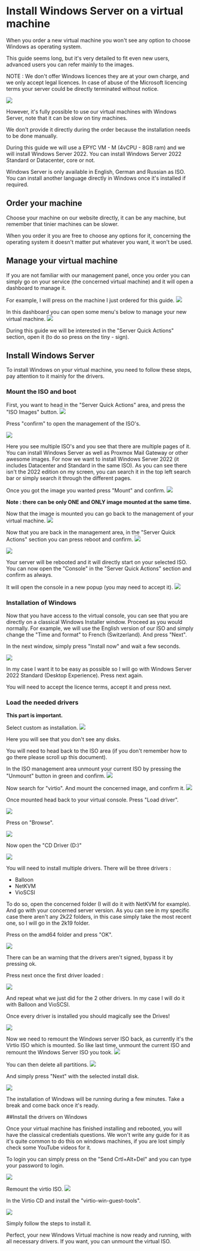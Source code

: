 # Install Windows Server on a virtual machine

When you order a new virtual machine you won't see any option to choose Windows as operating system.

This guide seems long, but it's very detailed to fit even new users, advanced users you can refer mainly to the images.

NOTE : We don't offer Windows licences they are at your own charge, and we only accept legal licences. In case of abuse of the Microsoft licencing terms your server could be directly terminated without notice. 

![](https://i.imgur.com/EK5c8sR.png)

However, it's fully possible to use our virtual machines with Windows Server, note that it can be slow on tiny machines.

We don't provide it directly during the order because the installation needs to be done manually.

During this guide we will use a EPYC VM - M (4vCPU - 8GB ram) and we will install Windows Server 2022.
You can install Windows Server 2022 Standard or Datacenter, core or not.

Windows Server is only available  in English, German and Russian as ISO. You can install another language directly in Windows once it's installed if required.

## Order your machine

Choose your machine on our website directly, it can be any machine, but remember that tinier machines can be slower.

When you order it you are free to choose any options for it, concerning the operating system it doesn't matter put whatever you want, it won't be used.

## Manage your virtual machine

If you are not familiar  with our management panel, once you order you can simply go on your service (the concerned virtual machine) and it will open a dashboard to manage it.

For example, I will press on the machine I just ordered for this guide.
![](https://i.imgur.com/oUqIo4t.png)

In this dashboard you can open some menu's below to manage your new virtual machine. 
![](https://i.imgur.com/Eg75nkQ.png)

During this guide we will be interested in the "Server Quick Actions" section, open it (to do so press on the tiny - sign).

## Install Windows Server

To install Windows on your virtual machine, you need to follow these steps, pay attention to it mainly for the drivers.

### Mount the ISO and boot

First, you want to head in the "Server Quick Actions" area, and press the "ISO Images" button. 
![](https://i.imgur.com/PudmaT8.png)

Press "confirm" to open the management of the ISO's.

![](https://i.imgur.com/UgmFKGR.png)

Here you see multiple ISO's and you see that there are multiple pages of it.
You can install Windows Server as well as Proxmox Mail Gateway or other awesome images.
For now we want to install Windows Server 2022 (it includes Datacenter and Standard in the same ISO).
As you can see there isn't the 2022 edition on my screen, you can search it in the top left search bar or simply search it through the different pages.

Once you got the image you wanted press "Mount" and confirm.
![](https://i.imgur.com/REuAgIO.png)

**Note : there can be only ONE and ONLY image mounted at the same time.**

Now that the image is mounted you can go back to the management of your virtual machine.
![](https://i.imgur.com/QsTiKDD.png)

Now that you are back in the management area, in the "Server Quick Actions" section you can press reboot and confirm.
![](https://i.imgur.com/0C0BaJ3.png)

![](https://i.imgur.com/X0g3t3o.png)

Your server will be rebooted and it will directly start on your selected ISO.
You can now open the "Console" in the "Server Quick Actions" section and confirm as always.

It will open the console in a new popup (you may need to accept it).
![](https://i.imgur.com/bmMfPme.png)

### Installation of Windows

Now that you have access to the virtual console, you can see that you are directly on a classical Windows Installer window.
Proceed as you would normally.
For example, we will use the English version of our ISO and simply change the "Time and format" to French (Switzerland). And press "Next".

In the next window, simply press "Install now" and wait a few seconds.

![](https://i.imgur.com/gDykcYa.png)

In my case I want it to be easy as possible so I will go with Windows Server 2022 Standard (Desktop Experience).
Press next again.

You will need to accept the licence terms, accept it and press next.

### Load the needed drivers
**This part is important.**

Select custom as installation. 
![](https://i.imgur.com/DmQOYEe.png)

Here you will see that you don't see any disks.

You will need to head back to the ISO area (if you don't remember how to go there please scroll up this document).

In the ISO management area unmount your current ISO by pressing the "Unmount" button in green and confirm.
![](https://i.imgur.com/QlPo9Sh.png)

Now search for "virtio".
And mount the concerned image, and confirm it.
![](https://i.imgur.com/NpXhCjR.png)

Once mounted head back to your virtual console.
Press "Load driver".

![](https://i.imgur.com/T0BNGXw.png)

Press on "Browse".

![](https://i.imgur.com/gX5RtIG.png)

Now open the "CD Driver (D:)"

![](https://i.imgur.com/eEVfscT.png)

You will need to install multiple drivers. 
There will be three drivers : 
 - Balloon
 - NetKVM
 - VioSCSI

To do so, open the concerned folder (I will do it with NetKVM for example).
And go with your concerned server version. As you can see in my specific case there aren't any 2k22 folders, in this case simply take the most recent one, so I will go in the 2k19 folder.

Press on the amd64 folder and press "OK".

![](https://i.imgur.com/WAL5mX4.png)

There can be an warning that the drivers aren't signed, bypass it by pressing ok.

Press next once the first driver loaded : 

![](https://i.imgur.com/IvyjEdK.png)

And repeat what we just did for the 2 other drivers.
In my case I will do it with Balloon and VioSCSI.

Once every driver is installed you should magically see the Drives!

![](https://i.imgur.com/eqsnrab.png)


Now we need to remount the Windows server ISO back, as currently it's the Virtio ISO which is mounted.
So like last time, unmount the current ISO and remount the Windows Server ISO you took.
![](https://i.imgur.com/DkeOsoh.png)

You can then delete all partitions.
![](https://i.imgur.com/TytHnUh.png)

And simply press "Next" with the selected install disk.

![](https://i.imgur.com/KxHjANT.png)

The installation of Windows will be running during a few minutes.
Take a break and come back once it's ready.


##Install the drivers on Windows

Once your virtual machine has finished installing and rebooted, you will have the classical credentials questions.
We won't write any guide for it as it's quite common to do this on windows machines, if you are lost simply check some YouTube videos for it.

To login you can simply press on the "Send Crtl+Alt+Del" and you can type your password to login.

![](https://i.imgur.com/V7nb60x.png)

Remount the virtio ISO.
![](https://i.imgur.com/JpHkdIS.png)

In the Virtio CD and install the "virtio-win-guest-tools".

![](https://i.imgur.com/uIlWxfH.png)

Simply follow the steps to install it.

Perfect, your new Windows Virtual machine is now ready and running, with all necessary drivers.
If you want, you can unmount the virtual ISO.
